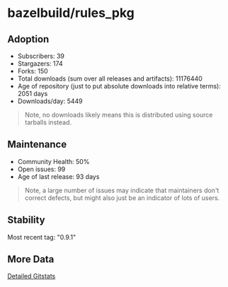 # bazelbuild/rules_pkg

## Adoption

- Subscribers: 39
- Stargazers: 174
- Forks: 150
- Total downloads (sum over all releases and artifacts): 11176440
- Age of repository (just to put absolute downloads into relative terms): 2051 days
- Downloads/day: 5449

> Note, no downloads likely means this is distributed using source tarballs instead.

## Maintenance

- Community Health: 50%
- Open issues: 99
- Age of last release: 93 days

> Note, a large number of issues may indicate that maintainers don't correct defects, but might also
> just be an indicator of lots of users.

## Stability

Most recent tag: "0.9.1"

## More Data

[Detailed Gitstats](/bazel-catalog/gitstats/bazelbuild/rules_pkg)

